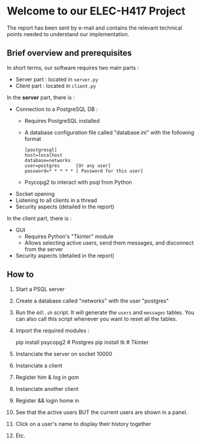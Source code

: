 # Welcome to our ELEC-H417 Project
The report has been sent by e-mail and contains the relevant technical points needed to understand our implementation.

## Brief overview and prerequisites

In short terms, our software requires two main parts :
- Server part : located in `server.py`
- Client part : located in `client.py`


In the **server** part, there is :
- Connection to a PostgreSQL DB : 
  - Requires PostgreSQL installed
  - A database configuration file called "database.ini" with the following format 

    ```
    [postgresql]
    host=localhost
    database=networks
    user=postgres      [Or any user]
    password=* * * * * [ Password for this user]
    ```
    
    
  - Psycopg2 to interact with psql from Python
- Socket opening
- Listening to all clients in a thread
- Security aspects (detailed in the report)


In the client part, there is :
- GUI 
  - Requires Python's "Tkinter" module
  - Allows selecting active users, send them messages, and disconnect from the server
- Security aspects (detailed in the report)

## How to
1. Start a PSQL server
2. Create a database called "networks" with the user "postgres"
3. Run the `ddl.sh` script. It will generate the `users` and `messages` tables. You can also call this script whenever you want to reset all the tables.
4. Import the required modules :

    pip install psycopg2  # Postgres
    pip install tk        # Tkinter
    
    
5. Instanciate the server on socket 10000
6. Instanciate a client
7. Register him & log in gom
8. Instanciate another client
9. Register && login home in
10. See that the active users BUT the current users are shown in a panel.
11. Click on a user's name to display their history together
12. Etc.  
